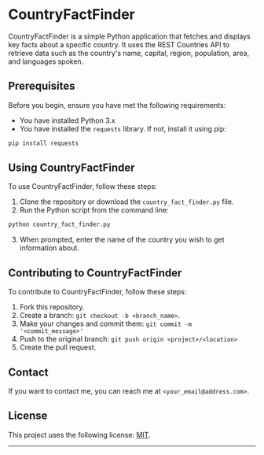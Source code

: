 # CountryFactFinder

CountryFactFinder is a simple Python application that fetches and displays key facts about a specific country. It uses the REST Countries API to retrieve data such as the country's name, capital, region, population, area, and languages spoken.

## Prerequisites

Before you begin, ensure you have met the following requirements:

* You have installed Python 3.x
* You have installed the `requests` library. If not, install it using pip:

```bash
pip install requests
```

## Using CountryFactFinder

To use CountryFactFinder, follow these steps:

1. Clone the repository or download the `country_fact_finder.py` file.
2. Run the Python script from the command line:

```bash
python country_fact_finder.py
```

3. When prompted, enter the name of the country you wish to get information about.

## Contributing to CountryFactFinder

To contribute to CountryFactFinder, follow these steps:

1. Fork this repository.
2. Create a branch: `git checkout -b <branch_name>`.
3. Make your changes and commit them: `git commit -m '<commit_message>'`
4. Push to the original branch: `git push origin <project>/<location>`
5. Create the pull request.

## Contact

If you want to contact me, you can reach me at `<your_email@address.com>`.

## License

This project uses the following license: [MIT](<link_to_license>).

---
